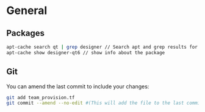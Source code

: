 # General
## Packages
```bash
apt-cache search qt | grep designer // Search apt and grep results for specific package  
apt-cache show designer-qt6 // show info about the package 
```

## Git
You can amend the last commit to include your changes:
```bash
git add team_provision.tf
git commit --amend --no-edit #(This will add the file to the last commit without changing the commit message)
```
